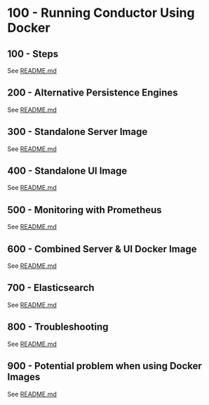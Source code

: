 # 100 - Running Conductor Using Docker

## 100 - Steps

See [README.md](./100/README.md)

## 200 - Alternative Persistence Engines

See [README.md](./200/README.md)

## 300 - Standalone Server Image

See [README.md](./300/README.md)

## 400 - Standalone UI Image

See [README.md](./400/README.md)

## 500 - Monitoring with Prometheus

See [README.md](./500/README.md)

## 600 - Combined Server & UI Docker Image

See [README.md](./600/README.md)

## 700 - Elasticsearch

See [README.md](./700/README.md)

## 800 - Troubleshooting

See [README.md](./800/README.md)

## 900 - Potential problem when using Docker Images

See [README.md](./900/README.md)
